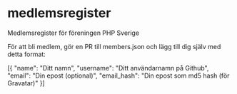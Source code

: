 # medlemsregister
Medlemsregister för föreningen PHP Sverige

För att bli medlem, gör en PR till members.json och lägg till dig själv med detta format:

  [{
    "name": "Ditt namn",
    "username": "Ditt användarnamn på Github",
    "email": "Din epost (optional)",
    "email_hash": "Din epost som md5 hash (för Gravatar)"
  }]
